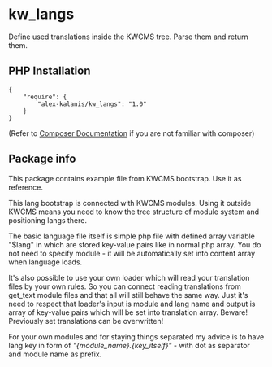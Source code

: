 # kw_langs

Define used translations inside the KWCMS tree. Parse them and return them.

## PHP Installation

```
{
    "require": {
        "alex-kalanis/kw_langs": "1.0"
    }
}
```

(Refer to [Composer Documentation](https://github.com/composer/composer/blob/master/doc/00-intro.md#introduction) if you are not
familiar with composer)

## Package info

This package contains example file from KWCMS bootstrap. Use it as reference.

This lang bootstrap is connected with KWCMS modules. Using it outside KWCMS means
you need to know the tree structure of module system and positioning langs there.

The basic language file itself is simple php file with defined array variable "$lang"
in which are stored key-value pairs like in normal php array. You do not need to specify
module - it will be automatically set into content array when language loads.

It's also possible to use your own loader which will read your translation files by your
own rules. So you can connect reading translations from get_text module files and that
all will still behave the same way. Just it's need to respect that loader's input is
module and lang name and output is array of key-value pairs which will be set into
translation array. Beware! Previously set translations can be overwritten!

For your own modules and for staying things separated my advice is to have lang key in
form of _"{module_name}.{key_itself}"_ - with dot as separator and module name as prefix.
